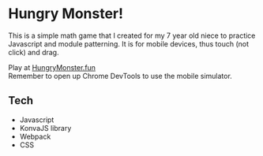 # Hungry Monster!

This is a simple math game that I created for my 7 year old niece to practice Javascript and module patterning. It is for mobile devices, thus touch (not click) and drag.  

Play at [HungryMonster.fun](http://hungrymonster.fun/)  
Remember to open up Chrome DevTools to use the mobile simulator.  

## Tech
* Javascript
* KonvaJS library
* Webpack
* CSS
